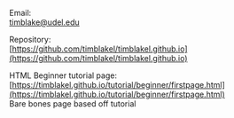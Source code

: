 Email:  
timblake@udel.edu  
  
Repository:  
[https://github.com/timblakel/timblakel.github.io](https://github.com/timblakel/timblakel.github.io)

HTML Beginner tutorial page:  
[https://timblakel.github.io/tutorial/beginner/firstpage.html](https://timblakel.github.io/tutorial/beginner/firstpage.html)  
Bare bones page based off tutorial  

